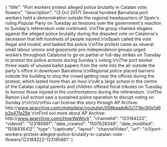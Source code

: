 {
    "title": "Port workers protest alleged police brutality in Catalan vote; flowers",
    "description": "(3 Oct 2017) Several hundred Barcelona port workers held a demonstration outside the regional headquarters of Spain's ruling Popular Party on Tuesday as tensions over the government's reaction to Sunday's referendum vote continued. \r\nThe group chanted slogans against the alleged police brutality during the disputed vote on Catalonia's secession that left hundreds of people injured.\r\nSpain called the vote illegal and invalid, and tasked the police \r\nThe protest came as several small labour unions and grassroots pro-independence groups urged workers throughout Catalonia to go on partial or full-day strikes on Tuesday to protest the police actions during Sunday's voting.\r\nThe port worker threw wads of unused ballot papers from the vote into the air outside the party's office in downtown Barcelona.\r\nRegional police placed barriers outside the building to stop the crowd getting near the offices during the protest, which lasted more than an hour.\r\nAt a large school in the centre of the Catalan capital parents and children offered floral tributes on Tuesday to honour those injured in the confrontations during the referendum. \r\nThe Ramon Llull school saw a sustained police operation to disrupt voting on Sunday.\r\n\r\n\r\nYou can license this story through AP Archive: http:\/\/www.aparchive.com\/metadata\/youtube\/058beaddb2c173bc90e1d6b2e47fa29e \r\nFind out more about AP Archive: http:\/\/www.aparchive.com\/HowWeWork",
    "channelid": "123184222",
    "videoid": "123185661",
    "date_created": "1507628349",
    "date_modified": "1508436412",
    "type": "captivate",
    "layout": "channelVideo",
    "url": "\/c1\/port-workers-protest-alleged-police-brutality-in-catalan-vote-flowers\/123184222-123185661"
}